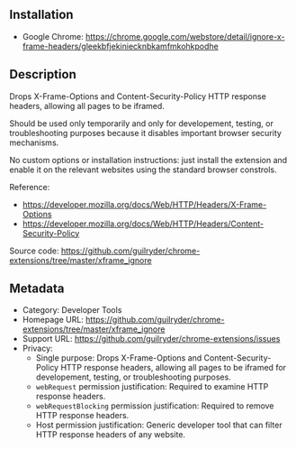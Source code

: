 ## Installation
* Google Chrome: https://chrome.google.com/webstore/detail/ignore-x-frame-headers/gleekbfjekiniecknbkamfmkohkpodhe

## Description
Drops X-Frame-Options and Content-Security-Policy HTTP response headers, allowing all pages to be iframed.

Should be used only temporarily and only for developement, testing, or troubleshooting purposes because it disables important browser security mechanisms.

No custom options or installation instructions: just install the extension and enable it on the relevant websites using the standard browser constrols.

Reference:
* https://developer.mozilla.org/docs/Web/HTTP/Headers/X-Frame-Options
* https://developer.mozilla.org/docs/Web/HTTP/Headers/Content-Security-Policy

Source code: https://github.com/guilryder/chrome-extensions/tree/master/xframe_ignore

## Metadata
* Category: Developer Tools
* Homepage URL: https://github.com/guilryder/chrome-extensions/tree/master/xframe_ignore
* Support URL: https://github.com/guilryder/chrome-extensions/issues
* Privacy:
  * Single purpose: Drops X-Frame-Options and Content-Security-Policy HTTP response headers, allowing all pages to be iframed for developement, testing, or troubleshooting purposes.
  * `webRequest` permission justification: Required to examine HTTP response headers.
  * `webRequestBlocking` permission justification: Required to remove HTTP response headers.
  * Host permission justification: Generic developer tool that can filter HTTP response headers of any website.

